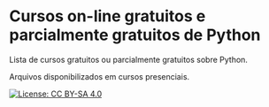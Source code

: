 # Cursos on-line gratuitos e parcialmente gratuitos de Python

Lista de cursos gratuitos ou parcialmente gratuitos sobre Python.

Arquivos disponibilizados em cursos presenciais.

[![License: CC BY-SA 4.0](https://licensebuttons.net/l/by-sa/4.0/80x15.png)](https://creativecommons.org/licenses/by-sa/4.0/)
